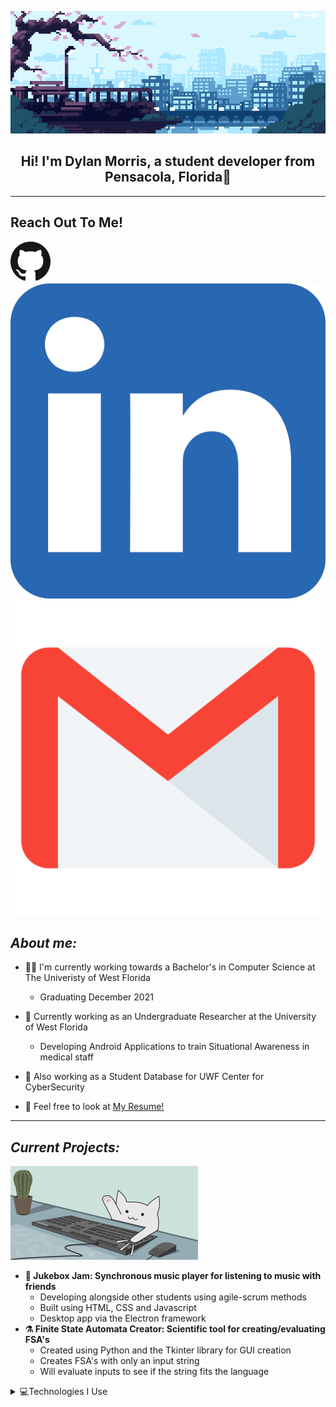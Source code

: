 <img src="images/gifs/header.gif"></img>

## <center>Hi! I'm Dylan Morris, a student developer from Pensacola, Florida🌊</center>
***

## Reach Out To Me!
[![Github](https://github.com/dyl77/dyl77/blob/main/images/svg/github.svg)](https://github.com/dyl77)
[![Linkedin](https://github.com/dyl77/dyl77/blob/main/images/svg/linkedin.svg)](https://www.linkedin.com/in/dylan-morris-2044371a1/)
[![Gmail](https://github.com/dyl77/dyl77/blob/main/images/svg/gmail.svg)](mailto:drm54@students.uwf.edu)

## ***About me:***

- 👨‍🎓 I'm currently working towards a Bachelor's in Computer Science at The Univeristy of West Florida
  - Graduating December 2021
- 📡 Currently working as an Undergraduate Researcher at the University of West Florida
  - Developing Android Applications to train Situational Awareness in medical staff
- 💾 Also working as a Student Database for UWF Center for CyberSecurity
  
- 📄 Feel free to look at  [My Resume!](https://docs.google.com/document/d/17Kdck4tiQxwG2MVJ2ZKFPP7ggHV4NawPrp_RClDjAV0/edit?usp=sharing)

***
## ***Current Projects:***
 <img width="300" src="images/gifs/catTyping.gif"></img>

  - **🎵 Jukebox Jam: Synchronous music player for listening to music with friends**
    - Developing alongside other students using agile-scrum methods
    - Built using HTML, CSS and Javascript
    - Desktop app via the Electron framework
-  **⚗️ Finite State Automata Creator: Scientific tool for creating/evaluating FSA's**
   -  Created using Python and the Tkinter library for GUI creation
   -  Creates FSA's with only an input string
   -  Will evaluate inputs to see if the string fits the language


<details>
<summary>💻Technologies I Use</summary>
<img src= 'https://github.com/dyl77/dyl77/blob/main/images/svg/c-original.svg' width='30'/>
<img src= 'https://github.com/dyl77/dyl77/blob/main/images/svg/cpp.svg' width='30'/>
<img src= 'https://github.com/dyl77/dyl77/blob/main/images/svg/java.svg' width='30'/>
<img src= 'https://github.com/dyl77/dyl77/blob/main/images/svg/kotlin.svg' width='30'/>
<img src= 'https://github.com/dyl77/dyl77/blob/main/images/svg/python.svg' width='30'/>
<img src= 'https://github.com/dyl77/dyl77/blob/main/images/svg/git.svg' width='30'/>
<img src= 'https://github.com/dyl77/dyl77/blob/main/images/svg/android.svg' width='30'/>
<img src= 'https://github.com/dyl77/dyl77/blob/main/images/svg/mysql.svg' width='30'/>




